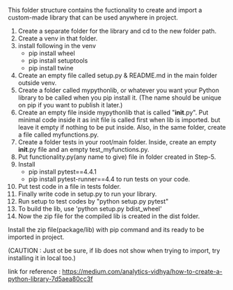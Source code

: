 This folder structure contains the fuctionality to create and import a custom-made library that can be used anywhere in project.


1) Create a separate folder for the library and cd to the new folder path.
2) Create a venv in that folder.
3) install following in the venv
	- pip install wheel
	- pip install setuptools
	- pip install twine
4) Create an empty file called setup.py & README.md in the main folder outside venv.
5) Create a folder called mypythonlib, or whatever you want your Python library to be called when you 	pip install it. (The name should be unique on pip if you want to publish it later.)
6) Create an empty file inside mypythonlib that is called "__init__.py". Put minimal code inside it 	as init file is called first when lib is imported. but leave it empty if nothing to be put inside.
	Also, in the same folder, create a file called myfunctions.py.
7) Create a folder tests in your root/main folder. Inside, create an empty __init__.py file and an 	empty test_myfunctions.py.
8) Put functionality.py(any name to give) file in folder created in Step-5.
9) Install 
	- pip install pytest==4.4.1
	- pip install pytest-runner==4.4
to run tests on your code.
10) Put test code in a file in tests folder.
11) Finally write code in setup.py to run your library.
12) Run setup to test codes by "python setup.py pytest"
13) To build the lib, use 'python setup.py bdist_wheel'
14) Now the zip file for the compiled lib is created in the dist folder.

Install the zip file(package/lib) with pip command and its ready to be imported in project.

(CAUTION : Just ot be sure, if lib does not show when trying to import, try installing it in local too.)

link for reference : https://medium.com/analytics-vidhya/how-to-create-a-python-library-7d5aea80cc3f
